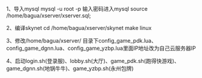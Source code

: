 1、导入mysql
mysql -u root -p
输入密码进入mysql
source /home/bagua/xserver/xserver.sql;

2、编译skynet
cd /home/bagua/xserver/skynet
make linux

3、修改/home/bagua/xserver/ 目录下config_game_pdk.lua、config_game_dgnn.lua、config_game_yzbp.lua里面IP地址改为自己云服务器IP

4、启动login.sh(登录服)、lobby.sh(大厅)、game_pdk.sh(跑得快游戏)、game_dgnn.sh(地锅牛牛)、game_yzbp.sh(永州包牌)

